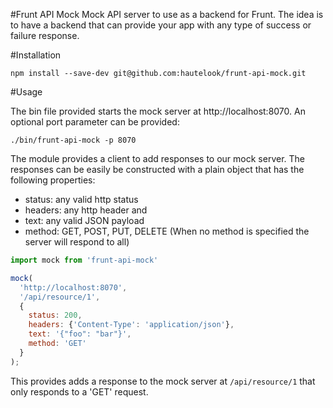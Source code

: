 #Frunt API Mock
Mock API server to use as a backend for Frunt. The idea is to have a backend that can provide your app with any type of success or failure response.

#Installation
```
npm install --save-dev git@github.com:hautelook/frunt-api-mock.git
```

#Usage

The bin file provided starts the mock server at http://localhost:8070. An optional port parameter can be provided:

```
./bin/frunt-api-mock -p 8070
```

The module provides a client to add responses to our mock server. 
The responses can be easily be constructed with a plain object that has the following properties:
- status: any valid http status
- headers: any http header and
- text: any valid JSON payload 
- method: GET, POST, PUT, DELETE (When no method is specified the server will respond to all) 

```javascript
import mock from 'frunt-api-mock'

mock(
  'http://localhost:8070',
  '/api/resource/1',
  {
    status: 200,
    headers: {'Content-Type': 'application/json'},
    text: '{"foo": "bar"}',
    method: 'GET'   
  }
); 

```

This provides adds a response to the mock server at `/api/resource/1` that only responds to a 'GET' request.
